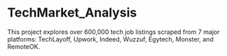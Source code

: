# TechMarket_Analysis
This project explores over 600,000 tech job listings scraped from 7 major platforms: TechLayoff, Upwork, Indeed, Wuzzuf, Egytech, Monster, and RemoteOK.
